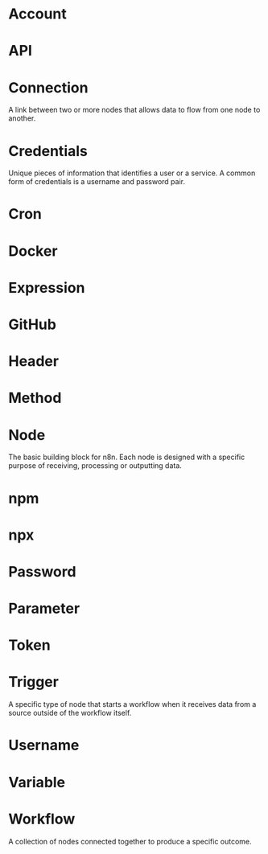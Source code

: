 # Account

# API

# Connection
A link between two or more nodes that allows data to flow from one node to another.

# Credentials
Unique pieces of information that identifies a user or a service. A common form of credentials is a username and password pair.

# Cron

# Docker

# Expression

# GitHub

# Header

# Method

# Node
The basic building block for n8n. Each node is designed with a specific purpose of receiving, processing or outputting data.

# npm

# npx

# Password

# Parameter

# Token

# Trigger
A specific type of node that starts a workflow when it receives data from a source outside of the workflow itself.

# Username

# Variable

# Workflow
A collection of nodes connected together to produce a specific outcome.
